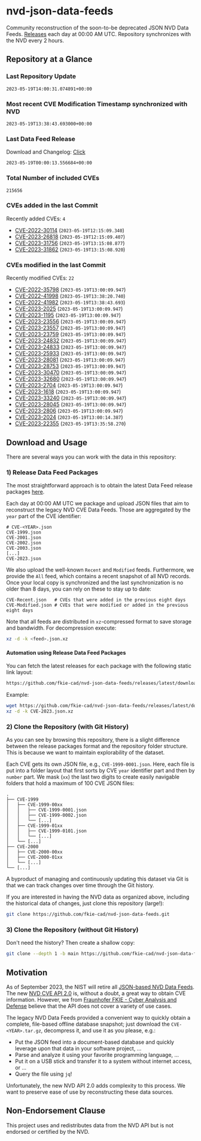 # nvd-json-data-feeds

Community reconstruction of the soon-to-be deprecated JSON NVD Data Feeds. 
[Releases](https://github.com/fkie-cad/nvd-json-data-feeds/releases/latest) each day at 00:00 AM UTC.
Repository synchronizes with the NVD every 2 hours.

## Repository at a Glance

### Last Repository Update

```plain
2023-05-19T14:00:31.074891+00:00
```

### Most recent CVE Modification Timestamp synchronized with NVD

```plain
2023-05-19T13:38:43.693000+00:00
```

### Last Data Feed Release

Download and Changelog: [Click](https://github.com/fkie-cad/nvd-json-data-feeds/releases/latest)

```plain
2023-05-19T00:00:13.556684+00:00
```

### Total Number of included CVEs

```plain
215656
```

### CVEs added in the last Commit

Recently added CVEs: `4`

* [CVE-2022-30114](CVE-2022/CVE-2022-301xx/CVE-2022-30114.json) (`2023-05-19T12:15:09.340`)
* [CVE-2023-26818](CVE-2023/CVE-2023-268xx/CVE-2023-26818.json) (`2023-05-19T12:15:09.407`)
* [CVE-2023-31756](CVE-2023/CVE-2023-317xx/CVE-2023-31756.json) (`2023-05-19T13:15:08.877`)
* [CVE-2023-31862](CVE-2023/CVE-2023-318xx/CVE-2023-31862.json) (`2023-05-19T13:15:08.920`)


### CVEs modified in the last Commit

Recently modified CVEs: `22`

* [CVE-2022-35798](CVE-2022/CVE-2022-357xx/CVE-2022-35798.json) (`2023-05-19T13:00:09.947`)
* [CVE-2022-41998](CVE-2022/CVE-2022-419xx/CVE-2022-41998.json) (`2023-05-19T13:38:20.740`)
* [CVE-2022-41982](CVE-2022/CVE-2022-419xx/CVE-2022-41982.json) (`2023-05-19T13:38:43.693`)
* [CVE-2023-2025](CVE-2023/CVE-2023-20xx/CVE-2023-2025.json) (`2023-05-19T13:00:09.947`)
* [CVE-2023-1195](CVE-2023/CVE-2023-11xx/CVE-2023-1195.json) (`2023-05-19T13:00:09.947`)
* [CVE-2023-23556](CVE-2023/CVE-2023-235xx/CVE-2023-23556.json) (`2023-05-19T13:00:09.947`)
* [CVE-2023-23557](CVE-2023/CVE-2023-235xx/CVE-2023-23557.json) (`2023-05-19T13:00:09.947`)
* [CVE-2023-23759](CVE-2023/CVE-2023-237xx/CVE-2023-23759.json) (`2023-05-19T13:00:09.947`)
* [CVE-2023-24832](CVE-2023/CVE-2023-248xx/CVE-2023-24832.json) (`2023-05-19T13:00:09.947`)
* [CVE-2023-24833](CVE-2023/CVE-2023-248xx/CVE-2023-24833.json) (`2023-05-19T13:00:09.947`)
* [CVE-2023-25933](CVE-2023/CVE-2023-259xx/CVE-2023-25933.json) (`2023-05-19T13:00:09.947`)
* [CVE-2023-28081](CVE-2023/CVE-2023-280xx/CVE-2023-28081.json) (`2023-05-19T13:00:09.947`)
* [CVE-2023-28753](CVE-2023/CVE-2023-287xx/CVE-2023-28753.json) (`2023-05-19T13:00:09.947`)
* [CVE-2023-30470](CVE-2023/CVE-2023-304xx/CVE-2023-30470.json) (`2023-05-19T13:00:09.947`)
* [CVE-2023-32680](CVE-2023/CVE-2023-326xx/CVE-2023-32680.json) (`2023-05-19T13:00:09.947`)
* [CVE-2023-2704](CVE-2023/CVE-2023-27xx/CVE-2023-2704.json) (`2023-05-19T13:00:09.947`)
* [CVE-2023-1618](CVE-2023/CVE-2023-16xx/CVE-2023-1618.json) (`2023-05-19T13:00:09.947`)
* [CVE-2023-33240](CVE-2023/CVE-2023-332xx/CVE-2023-33240.json) (`2023-05-19T13:00:09.947`)
* [CVE-2023-28045](CVE-2023/CVE-2023-280xx/CVE-2023-28045.json) (`2023-05-19T13:00:09.947`)
* [CVE-2023-2806](CVE-2023/CVE-2023-28xx/CVE-2023-2806.json) (`2023-05-19T13:00:09.947`)
* [CVE-2023-2024](CVE-2023/CVE-2023-20xx/CVE-2023-2024.json) (`2023-05-19T13:00:14.387`)
* [CVE-2023-22355](CVE-2023/CVE-2023-223xx/CVE-2023-22355.json) (`2023-05-19T13:35:58.270`)


## Download and Usage

There are several ways you can work with the data in this repository:

### 1) Release Data Feed Packages

The most straightforward approach is to obtain the latest Data Feed release packages [here](releases/latest).

Each day at 00:00 AM UTC we package and upload JSON files that aim to reconstruct the legacy NVD CVE Data Feeds.
Those are aggregated by the `year` part of the CVE identifier:

```
# CVE-<YEAR>.json
CVE-1999.json
CVE-2001.json
CVE-2002.json
CVE-2003.json
[...]
CVE-2023.json
```

We also upload the well-known `Recent` and `Modified` feeds.
Furthermore, we provide the `All` feed, which contains a recent snapshot of all NVD records.
Once your local copy is synchronized and the last synchronization is no older than 8 days, you can rely on these to stay up to date:

```plain
CVE-Recent.json   # CVEs that were added in the previous eight days
CVE-Modified.json # CVEs that were modified or added in the previous eight days
```

Note that all feeds are distributed in `xz`-compressed format to save storage and bandwidth.
For decompression execute:

```sh
xz -d -k <feed>.json.xz
```


#### Automation using Release Data Feed Packages

You can fetch the latest releases for each package with the following static link layout:

```sh
https://github.com/fkie-cad/nvd-json-data-feeds/releases/latest/download/CVE-<YEAR>.json.xz
```

Example:

```sh
wget https://github.com/fkie-cad/nvd-json-data-feeds/releases/latest/download/CVE-2023.json.xz
xz -d -k CVE-2023.json.xz
```

### 2) Clone the Repository (with Git History)

As you can see by browsing this repository, there is a slight difference between the release packages format and the repository folder structure.
This is because we want to maintain explorability of the dataset.

Each CVE gets its own JSON file, e.g., `CVE-1999-0001.json`.
Here, each file is put into a folder layout that first sorts by CVE `year` identifier part and then by `number` part.
We mask (`xx`) the last two digits to create easily navigable folders that hold a maximum of 100 CVE JSON files:

```plain
.
├── CVE-1999
│   ├── CVE-1999-00xx
│   │   ├── CVE-1999-0001.json
│   │   ├── CVE-1999-0002.json
│   │   └── [...]
│   ├── CVE-1999-01xx
│   │   ├── CVE-1999-0101.json
│   │   └── [...]
│   └── [...]
├── CVE-2000
│   ├── CVE-2000-00xx
│   ├── CVE-2000-01xx
│   └── [...]
└── [...]
```

A byproduct of managing and continuously updating this dataset via Git is that we can track changes over time through the Git history.

If you are interested in having the NVD data as organized above, including the historical data of changes, just clone this repository (large!):

```sh
git clone https://github.com/fkie-cad/nvd-json-data-feeds.git
```

### 3) Clone the Repository (without Git History)

Don't need the history? Then create a shallow copy:

```sh
git clone --depth 1 -b main https://github.com/fkie-cad/nvd-json-data-feeds.git
```

## Motivation

As of September 2023, the NIST will retire all [JSON-based NVD Data Feeds](https://nvd.nist.gov/vuln/data-feeds#divRetirementBanner-1).
The new [NVD CVE API 2.0](https://nvd.nist.gov/developers/vulnerabilities) is, without a doubt, a great way to obtain CVE information.
However, we from [Fraunhofer FKIE - Cyber Analysis and Defense](https://www.fkie.fraunhofer.de/en/departments/cad.html) believe that the API does not cover a variety of use cases.

The legacy NVD Data Feeds provided a convenient way to quickly obtain a complete, file-based offline database snapshot; just download the `CVE-<YEAR>.tar.gz`, decompress it, and use it as you please, e.g.:

* Put the JSON feed into a document-based database and quickly leverage upon that data in your software project, ...
* Parse and analyze it using your favorite programming language, ...
* Put it on a USB stick and transfer it to a system without internet access, or ...
* Query the file using `jq`!

Unfortunately, the new NVD API 2.0 adds complexity to this process.
We want to preserve ease of use by reconstructing these data sources.

## Non-Endorsement Clause

This project uses and redistributes data from the NVD API but is not endorsed or certified by the NVD.